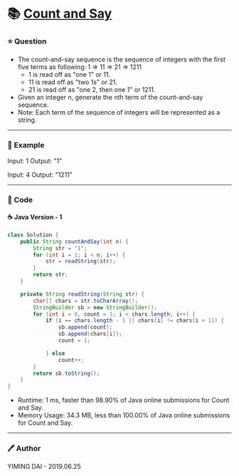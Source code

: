 # :books: [Count and Say](https://leetcode.com/problems/count-and-say/description/)

### :star: Question

- The count-and-say sequence is the sequence of integers with the first five terms as following: 1 => 11 => 21 => 1211
    - 1 is read off as "one 1" or 11.
    - 11 is read off as "two 1s" or 21.
    - 21 is read off as "one 2, then one 1" or 1211.
- Given an integer n, generate the nth term of the count-and-say sequence.
- Note: Each term of the sequence of integers will be represented as a string.

---

### :car: Example

Input: 1
Output: "1"

Input: 4
Output: "1211"

---

### :hammer: Code

#### :coffee: Java Version - 1

```java
class Solution {
    public String countAndSay(int n) {
        String str = "1";
        for (int i = 1; i < n; i++) {
            str = readString(str);
        }
        return str;
    }

    private String readString(String str) {
        char[] chars = str.toCharArray();
        StringBuilder sb = new StringBuilder();
        for (int i = 0, count = 1; i < chars.length; i++) {
            if (i == chars.length - 1 || chars[i] != chars[i + 1]) {
                sb.append(count);
                sb.append(chars[i]);
                count = 1;

            } else
                count++;
        }
        return sb.toString();
    }
}
```

- Runtime: 1 ms, faster than 98.90% of Java online submissions for Count and Say.
- Memory Usage: 34.3 MB, less than 100.00% of Java online submissions for Count and Say.

---

### :pen: Author

YIMING DAI - 2019.06.25

